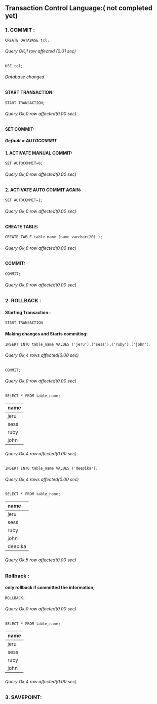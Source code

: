 ## Transaction Control Language:( not completed yet)

### 1. COMMIT :

``` syntax
CREATE DATABASE tcl;
```
###### Query OK,1 row affected (0.01 sec)

```syntax
USE tcl;
```
###### Database changed

#### START TRANSACTION:

```syntax
START TRANSACTION;
```
###### Query Ok,0 row affected(0.00 sec)

#### SET COMMIT:

##### Default = AUTOCOMMIT

#### 1. ACTIVATE MANUAL COMMIT:

```syntax
SET AUTOCOMMIT=0;
```
###### Query Ok,0 row affected(0.00 sec)

#### 2. ACTIVATE AUTO COMMIT AGAIN:

```syntax
SET AUTOCOMMIT=1;
```
###### Query Ok,0 row affected(0.00 sec)

#### CREATE TABLE:

```syntax
CREATE TABLE table_name (name varchar(20) );
```
###### Query Ok,0 row affected(0.00 sec)

#### COMMIT:

```syntax
COMMIT;
```
###### Query Ok,0 row affected(0.00 sec)

### 2. ROLLBACK :

#### Starting Transaction :

```syntax
START TRANSACTION
```

#### Making changes and Starts commiting:

```syntax
INSERT INTO table_name VALUES ('jeru'),('sess'),('ruby'),('john');
```
###### Query Ok,4 rows affected(0.00 sec)

```syntax
COMMIT;
```
###### Query Ok,0 row affected(0.00 sec)

```syntax
SELECT * FROM table_name;
```
| name |
|:-----|
| jeru |
| sess |
| ruby |
| john |

###### Query Ok,4 row affected(0.00 sec)

```syntax
INSERT INTO table_name VALUES ('deepika');
```
###### Query Ok,4 rows affected(0.00 sec)


```syntax
SELECT * FROM table_name;
```
| name    |
|:--------|
| jeru    |
| sess    |
| ruby    |
| john    |
| deepika |

###### Query Ok,5 row affected(0.00 sec)


### Rollback :
#### only rollback if committed the information;

```syntax
ROLLBACK;
```
###### Query Ok,0 row affected(0.00 sec)

```syntax
SELECT * FROM table_name;
```
| name |
|:-----|
| jeru |
| sess |
| ruby |
| john |

###### Query Ok,4 row affected(0.00 sec)

### 3. SAVEPOINT:










